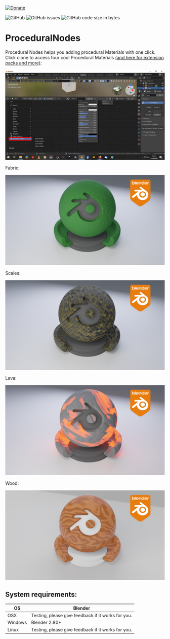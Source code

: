 [![Donate](https://img.shields.io/endpoint?url=https%3A%2F%2Fraw.githubusercontent.com%2FBlenderDefender%2FBlenderDefender%2Fshields_endpoint%2FPROCEDURALNODES.json)](https://gumroad.com/blenderdefender)


![GitHub](https://img.shields.io/github/license/BlenderDefender/ProceduralNodes?color=green&style=for-the-badge)
![GitHub issues](https://img.shields.io/github/issues/BlenderDefender/ProceduralNodes?style=for-the-badge)
![GitHub code size in bytes](https://img.shields.io/github/languages/code-size/BlenderDefender/ProceduralNodes?style=for-the-badge)

# ProceduralNodes

Procedural Nodes helps you adding procedural Materials with one click.
Click clone to access four cool Procedural Materials [(and here for extension packs and more)](https://gumroad.com/blenderdefender):

![Open Headfile](https://github.com/BlenderDefender/ProceduralNodes/blob/master/Screenshots/picture1.png)

Fabric:


![Open Headfile](https://github.com/BlenderDefender/ProceduralNodes/blob/master/Screenshots/DefaultPackFabricRenderFinal.png)

Scales:


![Open Headfile](https://github.com/BlenderDefender/ProceduralNodes/blob/master/Screenshots/DefaultPackScalesRenderFinal.png)

Lava:


![Open Headfile](https://github.com/BlenderDefender/ProceduralNodes/blob/master/Screenshots/DefaultPackLavaRenderFinal.png)

Wood:


![Open Headfile](https://github.com/BlenderDefender/ProceduralNodes/blob/master/Screenshots/DefaultPackWoodRenderFinal.png)

## System requirements:
| **OS**  | **Blender**                                        |
| ------- | -------------------------------------------------- |
| OSX     | Testing, please give feedback if it works for you. |
| Windows | Blender 2.80+                                      |
| Linux   | Testing, please give feedback if it works for you. |

